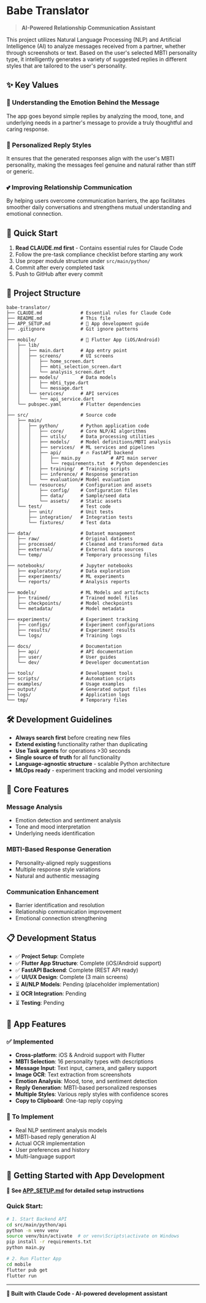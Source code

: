 # Babe Translator

> **AI-Powered Relationship Communication Assistant**

This project utilizes Natural Language Processing (NLP) and Artificial Intelligence (AI) to analyze messages received from a partner, whether through screenshots or text. Based on the user's selected MBTI personality type, it intelligently generates a variety of suggested replies in different styles that are tailored to the user's personality.

## ✨ Key Values

### 🎯 Understanding the Emotion Behind the Message
The app goes beyond simple replies by analyzing the mood, tone, and underlying needs in a partner's message to provide a truly thoughtful and caring response.

### 💬 Personalized Reply Styles
It ensures that the generated responses align with the user's MBTI personality, making the messages feel genuine and natural rather than stiff or generic.

### 💕 Improving Relationship Communication
By helping users overcome communication barriers, the app facilitates smoother daily conversations and strengthens mutual understanding and emotional connection.

## 🚀 Quick Start

1. **Read CLAUDE.md first** - Contains essential rules for Claude Code
2. Follow the pre-task compliance checklist before starting any work
3. Use proper module structure under `src/main/python/`
4. Commit after every completed task
5. Push to GitHub after every commit

## 📁 Project Structure

```
babe-translator/
├── CLAUDE.md              # Essential rules for Claude Code
├── README.md              # This file
├── APP_SETUP.md           # 📱 App development guide
├── .gitignore             # Git ignore patterns
│
├── mobile/                # 📱 Flutter App (iOS/Android)
│   ├── lib/
│   │   ├── main.dart      # App entry point
│   │   ├── screens/       # UI screens
│   │   │   ├── home_screen.dart
│   │   │   ├── mbti_selection_screen.dart
│   │   │   └── analysis_screen.dart
│   │   ├── models/        # Data models
│   │   │   ├── mbti_type.dart
│   │   │   └── message.dart
│   │   └── services/      # API services
│   │       └── api_service.dart
│   └── pubspec.yaml       # Flutter dependencies
│
├── src/                   # Source code
│   ├── main/
│   │   ├── python/        # Python application code
│   │   │   ├── core/      # Core NLP/AI algorithms
│   │   │   ├── utils/     # Data processing utilities
│   │   │   ├── models/    # Model definitions/MBTI analysis
│   │   │   ├── services/  # ML services and pipelines
│   │   │   ├── api/       # 🔥 FastAPI backend
│   │   │   │   ├── main.py           # API main server
│   │   │   │   └── requirements.txt  # Python dependencies
│   │   │   ├── training/  # Training scripts
│   │   │   ├── inference/ # Response generation
│   │   │   └── evaluation/# Model evaluation
│   │   └── resources/     # Configuration and assets
│   │       ├── config/    # Configuration files
│   │       ├── data/      # Sample/seed data
│   │       └── assets/    # Static assets
│   └── test/              # Test code
│       ├── unit/          # Unit tests
│       ├── integration/   # Integration tests
│       └── fixtures/      # Test data
│
├── data/                  # Dataset management
│   ├── raw/               # Original datasets
│   ├── processed/         # Cleaned and transformed data
│   ├── external/          # External data sources
│   └── temp/              # Temporary processing files
│
├── notebooks/             # Jupyter notebooks
│   ├── exploratory/       # Data exploration
│   ├── experiments/       # ML experiments
│   └── reports/           # Analysis reports
│
├── models/                # ML Models and artifacts
│   ├── trained/           # Trained model files
│   ├── checkpoints/       # Model checkpoints
│   └── metadata/          # Model metadata
│
├── experiments/           # Experiment tracking
│   ├── configs/           # Experiment configurations
│   ├── results/           # Experiment results
│   └── logs/              # Training logs
│
├── docs/                  # Documentation
│   ├── api/               # API documentation
│   ├── user/              # User guides
│   └── dev/               # Developer documentation
│
├── tools/                 # Development tools
├── scripts/               # Automation scripts
├── examples/              # Usage examples
├── output/                # Generated output files
├── logs/                  # Application logs
└── tmp/                   # Temporary files
```

## 🛠️ Development Guidelines

- **Always search first** before creating new files
- **Extend existing** functionality rather than duplicating
- **Use Task agents** for operations >30 seconds
- **Single source of truth** for all functionality
- **Language-agnostic structure** - scalable Python architecture
- **MLOps ready** - experiment tracking and model versioning

## 🔬 Core Features

### Message Analysis
- Emotion detection and sentiment analysis
- Tone and mood interpretation
- Underlying needs identification

### MBTI-Based Response Generation
- Personality-aligned reply suggestions
- Multiple response style variations
- Natural and authentic messaging

### Communication Enhancement
- Barrier identification and resolution
- Relationship communication improvement
- Emotional connection strengthening

## 📋 Development Status

- ✅ **Project Setup**: Complete
- ✅ **Flutter App Structure**: Complete (iOS/Android support)
- ✅ **FastAPI Backend**: Complete (REST API ready)
- ✅ **UI/UX Design**: Complete (3 main screens)
- ⏳ **AI/NLP Models**: Pending (placeholder implementation)
- ⏳ **OCR Integration**: Pending
- ⏳ **Testing**: Pending

## 📱 App Features

### ✅ Implemented
- **Cross-platform**: iOS & Android support with Flutter
- **MBTI Selection**: 16 personality types with descriptions
- **Message Input**: Text input, camera, and gallery support
- **Image OCR**: Text extraction from screenshots
- **Emotion Analysis**: Mood, tone, and sentiment detection
- **Reply Generation**: MBTI-based personalized responses
- **Multiple Styles**: Various reply styles with confidence scores
- **Copy to Clipboard**: One-tap reply copying

### 🔨 To Implement
- Real NLP sentiment analysis models
- MBTI-based reply generation AI
- Actual OCR implementation
- User preferences and history
- Multi-language support

## 🚀 Getting Started with App Development

📖 **See [APP_SETUP.md](APP_SETUP.md) for detailed setup instructions**

### Quick Start:
```bash
# 1. Start Backend API
cd src/main/python/api
python -m venv venv
source venv/bin/activate  # or venv\Scripts\activate on Windows
pip install -r requirements.txt
python main.py

# 2. Run Flutter App
cd mobile
flutter pub get
flutter run
```

---

**🤖 Built with Claude Code - AI-powered development assistant**
